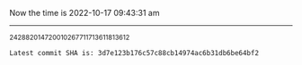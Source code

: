 Now the time is 2022-10-17 09:43:31 am

---

<small>242882014720010267711713611813612</small>

```txt
Latest commit SHA is: 3d7e123b176c57c88cb14974ac6b31db6be64bf2
```
